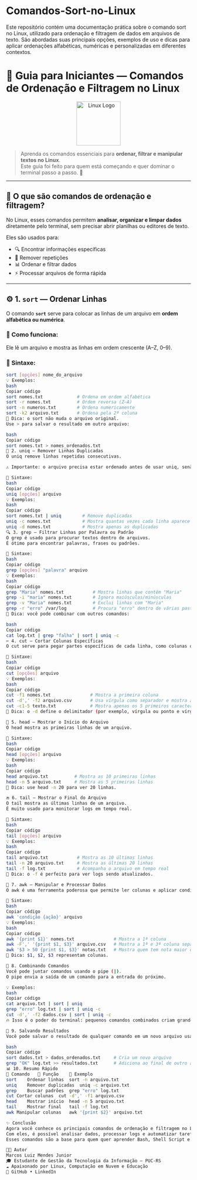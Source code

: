 # Comandos-Sort-no-Linux
Este repositório contém uma documentação prática sobre o comando sort no Linux, utilizado para ordenação e filtragem de dados em arquivos de texto. São abordadas suas principais opções, exemplos de uso e dicas para aplicar ordenações alfabéticas, numéricas e personalizadas em diferentes contextos.

# 🐧 Guia para Iniciantes — Comandos de Ordenação e Filtragem no Linux

<p align="center">
  <img src="https://upload.wikimedia.org/wikipedia/commons/3/35/Tux.svg" alt="Linux Logo" width="120"/>
</p>

> Aprenda os comandos essenciais para **ordenar, filtrar e manipular textos no Linux**.  
> Este guia foi feito para quem está começando e quer dominar o terminal passo a passo. 🚀

---

## 📘 O que são comandos de ordenação e filtragem?

No Linux, esses comandos permitem **analisar, organizar e limpar dados** diretamente pelo terminal, sem precisar abrir planilhas ou editores de texto.

Eles são usados para:
- 🔍 Encontrar informações específicas
- 🧹 Remover repetições
- 📊 Ordenar e filtrar dados
- ⚡ Processar arquivos de forma rápida

---

## ⚙️ 1. `sort` — Ordenar Linhas

O comando **`sort`** serve para colocar as linhas de um arquivo em **ordem alfabética ou numérica**.

### 🧠 Como funciona:
Ele lê um arquivo e mostra as linhas em ordem crescente (A–Z, 0–9).

### 📌 Sintaxe:
```bash
sort [opções] nome_do_arquivo
💡 Exemplos:
bash
Copiar código
sort nomes.txt             # Ordena em ordem alfabética
sort -r nomes.txt          # Ordem reversa (Z–A)
sort -n numeros.txt        # Ordena numericamente
sort -k2 arquivo.txt       # Ordena pela 2ª coluna
🔸 Dica: o sort não muda o arquivo original.
Use > para salvar o resultado em outro arquivo:

bash
Copiar código
sort nomes.txt > nomes_ordenados.txt
🔁 2. uniq — Remover Linhas Duplicadas
O uniq remove linhas repetidas consecutivas.

⚠️ Importante: o arquivo precisa estar ordenado antes de usar uniq, senão ele não detecta duplicatas que estão em posições diferentes.

📌 Sintaxe:
bash
Copiar código
uniq [opções] arquivo
💡 Exemplos:
bash
Copiar código
sort nomes.txt | uniq        # Remove duplicadas
uniq -c nomes.txt            # Mostra quantas vezes cada linha aparece
uniq -d nomes.txt            # Mostra apenas as duplicadas
🔍 3. grep — Filtrar Linhas por Palavra ou Padrão
O grep é usado para procurar textos dentro de arquivos.
É ótimo para encontrar palavras, frases ou padrões.

📌 Sintaxe:
bash
Copiar código
grep [opções] "palavra" arquivo
💡 Exemplos:
bash
Copiar código
grep "Maria" nomes.txt           # Mostra linhas que contêm "Maria"
grep -i "maria" nomes.txt        # Ignora maiúsculas/minúsculas
grep -v "Maria" nomes.txt        # Exclui linhas com "Maria"
grep -r "erro" /var/log          # Procura "erro" dentro de várias pastas
💬 Dica: você pode combinar com outros comandos:

bash
Copiar código
cat log.txt | grep "falha" | sort | uniq -c
✂️ 4. cut — Cortar Colunas Específicas
O cut serve para pegar partes específicas de cada linha, como colunas de uma tabela.

📌 Sintaxe:
bash
Copiar código
cut [opções] arquivo
💡 Exemplos:
bash
Copiar código
cut -f1 nomes.txt               # Mostra a primeira coluna
cut -d',' -f2 arquivo.csv       # Usa vírgula como separador e mostra a 2ª coluna
cut -c1-5 texto.txt             # Mostra apenas os 5 primeiros caracteres
💬 Dica: o -d define o delimitador (por exemplo, vírgula ou ponto e vírgula).

🧾 5. head — Mostrar o Início do Arquivo
O head mostra as primeiras linhas de um arquivo.

📌 Sintaxe:
bash
Copiar código
head [opções] arquivo
💡 Exemplos:
bash
Copiar código
head arquivo.txt          # Mostra as 10 primeiras linhas
head -n 5 arquivo.txt     # Mostra as 5 primeiras linhas
💬 Dica: use head -n 20 para ver 20 linhas.

🔚 6. tail — Mostrar o Final do Arquivo
O tail mostra as últimas linhas de um arquivo.
É muito usado para monitorar logs em tempo real.

📌 Sintaxe:
bash
Copiar código
tail [opções] arquivo
💡 Exemplos:
bash
Copiar código
tail arquivo.txt           # Mostra as 10 últimas linhas
tail -n 20 arquivo.txt     # Mostra as últimas 20 linhas
tail -f log.txt            # Acompanha o arquivo em tempo real
💬 Dica: o -f é perfeito para ver logs sendo atualizados.

🧠 7. awk — Manipular e Processar Dados
O awk é uma ferramenta poderosa que permite ler colunas e aplicar condições.

📌 Sintaxe:
bash
Copiar código
awk 'condição {ação}' arquivo
💡 Exemplos:
bash
Copiar código
awk '{print $1}' nomes.txt               # Mostra a 1ª coluna
awk -F',' '{print $1, $3}' arquivo.csv   # Mostra a 1ª e 3ª coluna separadas por vírgula
awk '$3 > 50 {print $1, $3}' notas.txt   # Mostra quem tem nota maior que 50
💬 Dica: $1, $2, $3 representam colunas.

🧩 8. Combinando Comandos
Você pode juntar comandos usando o pipe (|).
O pipe envia a saída de um comando para a entrada do próximo.

💡 Exemplos:
bash
Copiar código
cat arquivo.txt | sort | uniq
grep "erro" log.txt | sort | uniq -c
cut -d',' -f2 dados.csv | sort | uniq -c
🔥 Isso é o poder do terminal: pequenos comandos combinados criam grandes resultados!

🧾 9. Salvando Resultados
Você pode salvar o resultado de qualquer comando em um novo arquivo usando > ou >>.

bash
Copiar código
sort dados.txt > dados_ordenados.txt     # Cria um novo arquivo
grep "OK" log.txt >> resultados.txt      # Adiciona ao final de outro arquivo
📊 10. Resumo Rápido
🧩 Comando	📖 Função	🧠 Exemplo
sort	Ordenar linhas	sort -n arquivo.txt
uniq	Remover duplicadas	uniq -c arquivo.txt
grep	Buscar padrões	grep "erro" log.txt
cut	Cortar colunas	cut -d',' -f1 arquivo.csv
head	Mostrar início	head -n 5 arquivo.txt
tail	Mostrar final	tail -f log.txt
awk	Manipular colunas	awk '{print $2}' arquivo.txt

✨ Conclusão
Agora você conhece os principais comandos de ordenação e filtragem no Linux!
Com eles, é possível analisar dados, processar logs e automatizar tarefas direto no terminal.
Esses comandos são a base para quem quer aprender Bash, Shell Script e DevOps.

👨‍💻 Autor
Marcos Luiz Mendes Junior
🎓 Estudante de Gestão da Tecnologia da Informação — PUC-RS
☁️ Apaixonado por Linux, Computação em Nuvem e Educação
🔗 GitHub • LinkedIn

